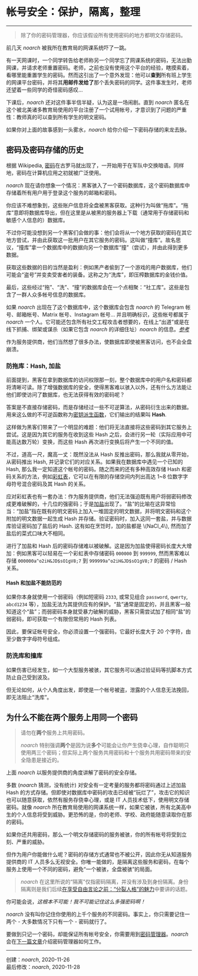 # 帐号安全：保护，隔离，整理

---

> 除了你的密码管理器，你应该假设所有使用密码的地方都明文存储密码。

前几天 *noarch* 被我所在教育局的网课系统吓了一跳。

有一天网课时，一个同学转告给老师称另一个同学忘了网课系统的密码，无法出勤网课，并请求老师重置密码。老师，之前也没有使用这个平台的经验，瞎摸索着，看哪里能重置学生的密码。然而这引出了一个意外发现：他可以**查到**所有班上学生的网课平台密码，并将其**用邮件发给了**那个丢失密码的同学。这件事发生时，老师还望着一些同学的奇怪密码感叹...

下课后，*noarch* 还对这件事半信半疑，认为这是一场闹剧。直到 *noarch* 匿名在这个被北美诸多教育局使用的平台注册了一个试用帐号，才意识到了问题的严重性：教师真的可以查到所有学生的明文密码。

如果你对上面的故事感到一头雾水，*noarch* 给你介绍一下密码存储的来龙去脉。

## 密码及密码存储的历史

根据 Wikipedia, [密码](https://en.wikipedia.org/wiki/Password)在古罗马就出现了，一开始用于在军队中交换暗语。同样地，密码在计算机应用之初就被广泛使用。

*noarch* 现在请你想象一个情况：黑客骇入了一个密码数据库，这个密码数据库中存储着所有用户用于登录这个服务的邮箱和密码。

你应该不难想象到，这些账户信息将全盘被黑客获取。这种行为叫做“拖库”。“拖库”意即将数据库导出，但在这里是从被黑的服务器上下载（通常用于存储密码和敏感个人信息的）数据库。

不过你可能没想到另一个黑客们会做的事：他们会将从一个地方获取的密码在其它地方尝试，并由此获取这一批用户在其它服务的密码。这叫做“撞库”。故名思议，“撞库”拿一个数据库中的数据向另一个数据库“撞”（尝试），并由此得到更多数据。

获取这些数据的目的当然是盈利：例如黑产者偷到了一个游戏的用户数据库，他们可能会“盗号”并变卖受害者的装备。这称之为“洗库”，即压榨数据库的金钱价值。

最后，这些经过“拖”、“洗”、“撞”的数据库会在一个点相聚：“社工库”。这些是包含了一群人众多帐号信息的数据库。

如果 *noarch* 出现在了这个数据库中，这个数据库会包含 *noarch* 的 Telegram 帐号、邮箱帐号、Matrix 帐号、Instagram 帐号... 并且明确标识，这些帐号都属于 *noarch* 一个人。它可能还包含所有社交工程攻击者想要的，在线上“出道”或是在线下抓捕、绑架或谋杀（如果它包含 *noarch* 的详细住址）*noarch* 的信息。[*参考*](https://zhuanlan.zhihu.com/p/69979644)

作为服务提供商，他们当然想了很多办法，使数据库即使被黑客访问，也不会全盘崩溃。

### 防拖库：Hash, 加盐

前面提到，黑客在拿到数据库的访问权限那一刻，整个数据库中的用户名和密码都将清晰可读。除了增强数据库的安全，使得黑客难以骇入以外，还有什么方法能让他们即使访问了数据库，也无法获得有效的密码呢？

答案是不直接存储密码，而是存储经过一些不可逆算法，从密码衍生出来的数据。用来这么做的不可逆函数称为[密钥派生函数](https://en.wikipedia.org/wiki/Key_derivation_function)，它们输出的结果叫 **Hash**.

这样做为黑客们带来了一个明显的难题：他们将无法直接将这些密码到其它服务上尝试。这是因为其它的服务在收到这些 Hash 之后，会进行另一轮（实际应用中可能高达数万轮）变换，而这些 Hash 再次进行变换后将产生一个不同的值。

不过，道高一尺，魔高一丈：既然没法从 Hash 反推出密码，那么我就从零开始，从密码推出 Hash, 并记录它们的对应关系。如果我在数据库中遇见一个已知的 Hash, 那么我一定知道这个帐号的密码。随之而来的还有多种高效存储 Hash 和密码关系的方法，例如[彩虹表](https://en.wikipedia.org/wiki/Rainbow_table)，它可以在有限的存储空间内列出高达 1~8 位数字字母符号混合密码及其 Hash 的关系。

应对彩虹表也有一套办法：作为服务提供商，他们无法强迫既有用户将弱密码修改成更难破解的，十几位的强密码；于是[加盐](https://en.wikipedia.org/wiki/Salt_(cryptography))出现了。“盐”的比喻在这异常恰当：“加盐”指在既有的明文密码上加入一堆固定的明文数据，并将明文密码和这个附加的明文数据一起生成 Hash 并存储。验证密码时，加入这同一套盐，并与数据库验证密码加了盐后的 Hash. 这有如在烹饪时，加的盐都是 \\(NaCl_4\\), 然而加了盐后的菜式口味大不相同。

进行了加盐和 Hash 后的密码存储难以被破解。这是因为加盐使得密码长度大大增加：例如黑客可以轻易在一个彩虹表中存储密码 `000000` 到 `999999`, 然而黑客难以存储 `000000a^o2iH&JD$sO1gV8;7` 到 `999999a^o2iH&JD$sO1gV8;7` 的密码 / Hash 关系。

#### Hash 和加盐不能防范的

如果你本身就使用一个弱密码（例如短密码 `2333`, 或常见组合 `password`, `qwerty`, `abcd1234` 等），加盐无法为其提供应有的保护。“盐”通常是固定的，并且黑客一般知道这个“盐”；而弱密码本身就受暴力破解的威胁，黑客只需尝试加了相同“盐”的弱密码，即可获取一个有限但常用的 Hash 列表。

因此，要保证帐号安全，你必须设置一个强密码，它最好长度大于 20 个字符，由至少数字字母符号组成。

### 防洗库和撞库

如果伤害已经发生，如一个大型服务被骇，其它服务可以通过验证码等抗脚本方式防止自己受到波及。

但无论如何，从个人角度出发，即使是一个帐号被盗，泄露的个人信息无法挽回，即无法阻止“洗库”。

## 为什么不能在两个服务上用同一个密码

> <i class="fa fa-exclamation-triangle" aria-hidden="true"></i> 请勿在**两个**服务上共用密码。
>
> *noarch* 特别强调**两个**是因为说**多个**可能会让你产生侥幸心理，自作聪明只使用两三个密码；但实际上两个服务共用密码和十个服务共用密码带来的安全隐患是接近的。

上面 *noarch* 以服务提供商的角度讲解了密码的安全存储。

多数 (*noarch* 猜测，没有统计) 对安全有一定考量的服务都将密码通过上述加盐 Hash 的方式存储。但即使对数据库中密码的攻击已经被“玩烂了”，攻击它的知识也可以随意获取，依然有服务存侥幸心理，或是 IT 人员技术低下，使用明文存储密码。就像 *noarch* 所在教育局使用的网课系统一样，如果它被骇，所有北美高中生的个人信息将受到威胁。更恐怖的是，你的老师、学校、政府能随意读取你在那的密码。

如果你还共用密码，那么一个明文存储密码的服务被骇，你的所有帐号将受到立刻、严重的威胁。

但作为用户你能做什么呢？密码的存储方式通常也不被公开，因此你无从知道服务提供商的 IT 人员多么无视安全。你唯一能做的，是隔离这些服务和密码，在每个服务上使用一个不同的密码，避免“一个被骇，全盘被骇”的局面。

> <i class="fa fa-info-circle" aria-hidden="true"></i> *noarch* 在这里所说的“隔离”仅指密码隔离，并没有涉及到身份隔离。身份隔离则是我们后续[在享受自由言论之前：“分裂人格”的魅力]()中要讲的话题。

你可能会说，*这根本不可能！我不可能记住这么多强密码啊！*

*noarch* 没有叫你记住你使用的上千个服务的不同密码。事实上，你只需要记住一两个 - 大多数情况下只有一个 - 密码就行了。

要做到只记一个密码，却能保证所有帐号安全，你需要用到[密码管理器](https://en.wikipedia.org/wiki/Password_manager)。*noarch* 会在[下一篇文章](PasswordManagers.md)介绍密码管理器如何工作。

---

创建：*noarch*, 2020-11-26  
最后修改：*noarch*, 2020-11-28
